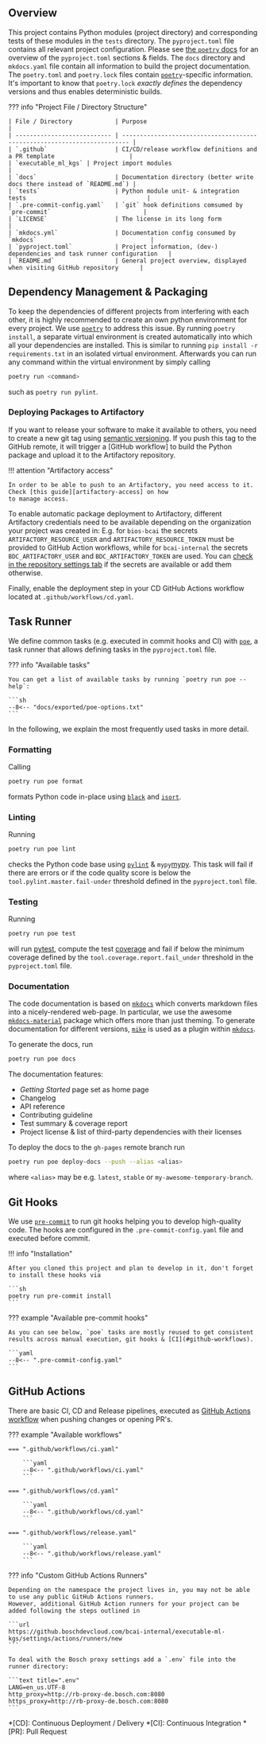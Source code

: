 <!-- markdownlint-disable MD046 -->
<!-- markdownlint-disable-next-line MD041 -->
## Overview

This project contains Python modules (project directory) and corresponding tests of these modules in the `tests` directory.
The `pyproject.toml` file contains all relevant project configuration. Please see [the `poetry` docs][poetry-pyproject] for
an overview of the `pyproject.toml` sections & fields. The `docs` directory and `mkdocs.yaml` file contain all
information to build the project documentation. The `poetry.toml` and `poetry.lock` files contain
[`poetry`][poetry]-specific information. It's important to know that `poetry.lock` _exactly defines_ the dependency
versions and thus enables deterministic builds.

??? info "Project File / Directory Structure"

    | File / Directory            | Purpose                                                                  |
    | --------------------------- | ------------------------------------------------------------------------ |
    | `.github`                   | CI/CD/release workflow definitions and a PR template                     |
    | `executable_ml_kgs` | Project import modules                                                   |
    | `docs`                      | Documentation directory (better write docs there instead of `README.md`) |
    | `tests`                     | Python module unit- & integration tests                                  |
    | `.pre-commit-config.yaml`   | `git` hook definitions comsumed by `pre-commit`                          |
    | `LICENSE`                   | The license in its long form                                             |
    | `mkdocs.yml`                | Documentation config consumed by `mkdocs`                                |
    | `pyproject.toml`            | Project information, (dev-) dependencies and task runner configuration   |
    | `README.md`                 | General project overview, displayed when visiting GitHub repository      |

## Dependency Management & Packaging

To keep the dependencies of different projects from interfering with each other, it is highly recommended to create an
own python environment for every project. We use [`poetry`][poetry] to address this issue. By running `poetry install`,
a separate virtual environment is created automatically into which all your dependencies are installed. This is similar
to running `pip install -r requirements.txt` in an isolated virtual environment. Afterwards you can run any command
within the virtual environment by simply calling

```sh
poetry run <command>
```

such as `poetry run pylint`.

### Deploying Packages to Artifactory

If you want to release your software to make it available to others, you need to create a new git tag using [semantic versioning].
If you push this tag to the GitHub remote, it will trigger a [GitHub workflow] to build the Python package and upload it
to the Artifactory repository.

!!! attention "Artifactory access"

    In order to be able to push to an Artifactory, you need access to it. Check [this guide][artifactory-access] on how
    to manage access.

To enable automatic package deployment to Artifactory, different Artifactory credentials need to be available depending
on the organization your project was created in: E.g. for `bios-bcai` the secrets `ARTIFACTORY_RESOURCE_USER` and
`ARTIFACTORY_RESOURCE_TOKEN` must be provided to GitHub Action workflows, while for `bcai-internal` the secrets
`BDC_ARTIFACTORY_USER` and `BDC_ARTIFACTORY_TOKEN` are used. You can
[check in the repository settings tab][settings-secrets] if the secrets are available or add them otherwise.

Finally, enable the deployment step in your CD GitHub Actions workflow located at `.github/workflows/cd.yaml`.

## Task Runner

We define common tasks (e.g. executed in commit hooks and CI) with [`poe`][poe], a task runner that allows defining
tasks in the `pyproject.toml` file.

??? info "Available tasks"

    You can get a list of available tasks by running `poetry run poe --help`:

    ```sh
    --8<-- "docs/exported/poe-options.txt"
    ```

In the following, we explain the most frequently used tasks in more detail.

### Formatting

Calling

```sh
poetry run poe format
```

formats Python code in-place using [`black`][black] and [`isort`][isort].

### Linting

Running

```sh
poetry run poe lint
```

checks the Python code base using [`pylint`][pylint] & `mypy`[mypy]. This task will fail if there are errors or if the
code quality score is below the `tool.pylint.master.fail-under` threshold defined in the `pyproject.toml` file.

### Testing

Running

```sh
poetry run poe test
```

will run [pytest][pytest], compute the test [coverage][coverage] and fail if below the minimum coverage defined by the
`tool.coverage.report.fail_under` threshold in the `pyproject.toml` file.

### Documentation

The code documentation is based on [`mkdocs`][mkdocs] which converts markdown files into a nicely-rendered web-page. In
particular, we use the awesome [`mkdocs-material`][mkdocs-material] package which offers more than just theming.
To generate documentation for different versions, [`mike`][mike] is used as a plugin within [`mkdocs`][mkdocs].

To generate the docs, run

```sh
poetry run poe docs
```

The documentation features:

- _Getting Started_ page set as home page
- Changelog
- API reference
- Contributing guideline
- Test summary & coverage report
- Project license & list of third-party dependencies with their licenses

To deploy the docs to the `gh-pages` remote branch run

```sh
poetry run poe deploy-docs --push --alias <alias>
```

where `<alias>` may be e.g. `latest`, `stable` or `my-awesome-temporary-branch`.

## Git Hooks

We use [`pre-commit`][pre-commit] to run git hooks helping you to develop high-quality code.
The hooks are configured in the `.pre-commit-config.yaml` file and executed before commit.

!!! info "Installation"

    After you cloned this project and plan to develop in it, don't forget to install these hooks via

    ```sh
    poetry run pre-commit install
    ```

??? example "Available pre-commit hooks"

    As you can see below, `poe` tasks are mostly reused to get consistent results across manual execution, git hooks & [CI](#github-workflows).

    ```yaml
    --8<-- ".pre-commit-config.yaml"
    ```

## GitHub Actions

There are basic CI, CD and Release pipelines, executed as [GitHub Actions workflow] when pushing changes or opening PR's.

??? example "Available workflows"

    === ".github/workflows/ci.yaml"

        ```yaml
        --8<-- ".github/workflows/ci.yaml"
        ```

    === ".github/workflows/cd.yaml"

        ```yaml
        --8<-- ".github/workflows/cd.yaml"
        ```

    === ".github/workflows/release.yaml"

        ```yaml
        --8<-- ".github/workflows/release.yaml"
        ```

??? info "Custom GitHub Actions Runners"

    Depending on the namespace the project lives in, you may not be able to use any public GitHub Actions runners.
    However, additional GitHub Action runners for your project can be added following the steps outlined in

    ```url
    https://github.boschdevcloud.com/bcai-internal/executable-ml-kgs/settings/actions/runners/new
    ```

    To deal with the Bosch proxy settings add a `.env` file into the runner directory:

    ```text title=".env"
    LANG=en_us.UTF-8
    http_proxy=http://rb-proxy-de.bosch.com:8080
    https_proxy=http://rb-proxy-de.bosch.com:8080
    ```

<!-- Glossary -->
*[CD]: Continuous Deployment / Delivery
*[CI]: Continuous Integration
*[PR]: Pull Request

<!-- URLs -->
[artifactory-access]: https://inside-docupedia.bosch.com/confluence/x/pTREXw#GitHubEnterprise-AccesstoArtifactoryRepositories
[black]: https://black.readthedocs.io/en/stable/
[coverage]: https://coverage.readthedocs.io/
[GitHub Actions workflow]: https://docs.github.com/en/actions/using-workflows
[isort]: https://pycqa.github.io/isort/
[mike]: https://github.com/jimporter/mike
[mkdocs-material]: https://squidfunk.github.io/mkdocs-material/
[mkdocs]: https://www.mkdocs.org/
[mypy]: http://mypy-lang.org/
[poe]: https://github.com/nat-n/poethepoet/
[poetry-pyproject]: https://python-poetry.org/docs/pyproject/
[poetry]: https://python-poetry.org/
[pre-commit]: https://pre-commit.com/
[pylint]: https://www.pylint.org/
[pytest]: https://docs.pytest.org/en/6.2.x/
[semantic versioning]: https://semver.org/
[settings-secrets]: https://github.boschdevcloud.com/bcai-internal/executable-ml-kgs/settings/secrets/actions
